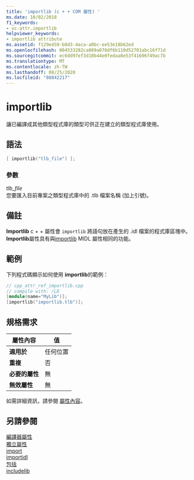 ```yaml
---
title: 'importlib (c + + COM 屬性) '
ms.date: 10/02/2018
f1_keywords:
- vc-attr.importlib
helpviewer_keywords:
- importlib attribute
ms.assetid: f129e459-b8d3-4aca-a0bc-ee53e18b62ed
ms.openlocfilehash: 004533282ca089a076df6b110d52701abc16f71d
ms.sourcegitcommit: ec6dd97ef3d10b44e0fedaa8e53f41696f49ac7b
ms.translationtype: MT
ms.contentlocale: zh-TW
ms.lasthandoff: 08/25/2020
ms.locfileid: "88842217"
---
```

# <a name="importlib"></a>importlib

讓已編譯成其他類型程式庫的類型可供正在建立的類型程式庫使用。

## <a name="syntax"></a>語法

```cpp
[ importlib("tlb_file") ];
```

### <a name="parameters"></a>參數

*tlb_file*<br/>
您要匯入目前專案之類型程式庫中的 .tlb 檔案名稱 (加上引號)。

## <a name="remarks"></a>備註

**Importlib** c + + 屬性會 `importlib` 將語句放在產生的 .idl 檔案的程式庫區塊中。 **Importlib**屬性具有與[importlib](/windows/win32/Midl/importlib) MIDL 屬性相同的功能。

## <a name="example"></a>範例

下列程式碼顯示如何使用 **importlib**的範例：

```cpp
// cpp_attr_ref_importlib.cpp
// compile with: /LD
[module(name="MyLib")];
[importlib("importlib.tlb")];
```

## <a name="requirements"></a>規格需求

| 屬性內容 | 值 |
|-|-|
|**適用於**|任何位置|
|**重複**|否|
|**必要的屬性**|無|
|**無效屬性**|無|

如需詳細資訊，請參閱 [屬性內容](cpp-attributes-com-net.md#contexts)。

## <a name="see-also"></a>另請參閱

[編譯器屬性](compiler-attributes.md)<br/>
[獨立屬性](stand-alone-attributes.md)<br/>
[import](import.md)<br/>
[importidl](importidl.md)<br/>
[包括](include-cpp.md)<br/>
[includelib](includelib-cpp.md)
